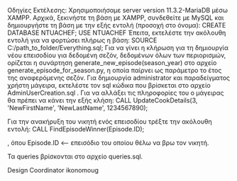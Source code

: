 Οδηγίες Εκτέλεσης:
Χρησιμοποιήσαμε server version 11.3.2-MariaDB μέσω XAMPP.
Αρχικά, ξεκινήστε τη βάση με XAMPP, συνδεθείτε με MySQL και δημιουργήστε τη βάση με την εξής εντολή (προσοχή στο όνομα):
CREATE DATABASE NTUACHEF;
USE NTUACHEF
Έπειτα, εκτελέστε την ακόλουθη εντολή για να φορτώσει πλήρως η βάση:
SOURCE C:/path_to_folder/Everything.sql;
Για να γίνει η κλήρωση για τη δημιουργία νέου επεισοδίου για δεδομένη σεζόν, δεδομένων όλων των περιορισμών, ορίζεται η συνάρτηση generate_new_episode(season_year) στο αρχείο generate_episode_for_season.py, η οποία παίρνει ως παράμετρο το έτος της αναφερόμενης σεζόν.
Για δημιουργία administrator και παραδείγματος χρήστη μάγειρα, εκτελέστε τον sql κώδικα που βρίσκεται στο αρχείο AdminUserCreation.sql .  Για να αλλάξει τις πληροφορίες του ο μάγειρας θα πρέπει να κάνει την εξής κλήση:
	CALL UpdateCookDetails(3, 'NewFirstName', 'NewLastName', 1234567890);

Για την ανακήρυξη του νικητή ενός επεισοδίου τρέξτε την ακόλουθη εντολή:
	CALL FindEpisodeWinner(Episode.ID);  

, όπου Episode.ID <-- επεισόδιο του οποίου θέλω να βρω τον νικητή.


Τα queries βρίσκονται στο αρχείο queries.sql.

Design Coordinator
ikonomoug
